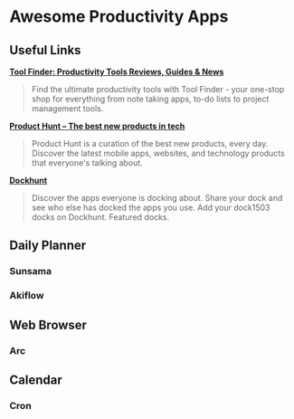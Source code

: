 # Awesome Productivity Apps

## Useful Links

**[Tool Finder: Productivity Tools Reviews, Guides & News](https://toolfinder.co/)**
> Find the ultimate productivity tools with Tool Finder - your one-stop shop for everything from note taking apps, to-do lists to project management tools.

**[Product Hunt – The best new products in tech](https://www.producthunt.com/)**
> Product Hunt is a curation of the best new products, every day. Discover the latest mobile apps, websites, and technology products that everyone&#x27;s talking about.

**[Dockhunt](https://www.dockhunt.com/)**
> Discover the apps everyone is docking about. Share your dock and see who else has docked the apps you use. Add your dock1503 docks on Dockhunt. Featured docks.

## Daily Planner

### Sunsama

### Akiflow

## Web Browser

### Arc

## Calendar

### Cron


